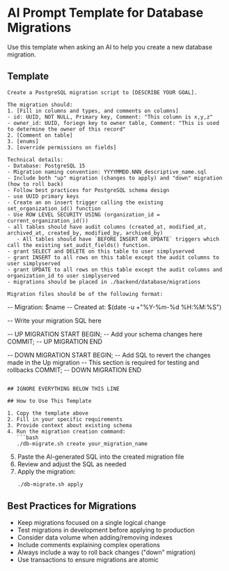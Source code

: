 # AI Prompt Template for Database Migrations

Use this template when asking an AI to help you create a new database migration.

## Template

```
Create a PostgreSQL migration script to [DESCRIBE YOUR GOAL].

The migration should:
1. [Fill in columns and types, and comments on columns]
- id: UUID, NOT NULL, Primary key, Comment: "This column is x,y,z"
- owner_id: UUID, foriegn key to owner table, Comment: "This is used to determine the owner of this record"
2. [Comment on table]
3. [enums]
3. [override permissions on fields]

Technical details:
- Database: PostgreSQL 15
- Migration naming convention: YYYYMMDD.NNN_descriptive_name.sql
- Include both "up" migration (changes to apply) and "down" migration (how to roll back)
- Follow best practices for PostgreSQL schema design
- use UUID primary keys
- Create an on insert trigger calling the existing set_organization_id() function
- Use ROW LEVEL SECURITY USING (organization_id = current_organization_id())
- all tables should have audit columns (created_at, modified_at, archived_at, created_by, modified_by, archived_by)
   - All tables should have `BEFORE INSERT OR UPDATE` triggers which call the existing set_audit_fields() function.
- grant SELECT and DELETE on this table to user simplyserved
- grant INSERT to all rows on this table except the audit columns to user simplyserved
- grant UPDATE to all rows on this table except the audit columns and organization_id to user simplyserved
- migrations should be placed in ./backend/database/migrations

Migration files should be of the following format:

```
-- Migration: $name
-- Created at: $(date -u +"%Y-%m-%d %H:%M:%S")

-- Write your migration SQL here

-- UP MIGRATION START
BEGIN;
-- Add your schema changes here
COMMIT;
-- UP MIGRATION END

-- DOWN MIGRATION START
BEGIN;
-- Add SQL to revert the changes made in the Up migration
-- This section is required for testing and rollbacks
COMMIT;
-- DOWN MIGRATION END

```

## IGNORE EVERYTHING BELOW THIS LINE

## How to Use This Template

1. Copy the template above
2. Fill in your specific requirements
3. Provide context about existing schema
4. Run the migration creation command:
   ```bash
   ./db-migrate.sh create your_migration_name
   ```
5. Paste the AI-generated SQL into the created migration file
6. Review and adjust the SQL as needed
7. Apply the migration:
   ```bash
   ./db-migrate.sh apply
   ```

## Best Practices for Migrations

- Keep migrations focused on a single logical change
- Test migrations in development before applying to production
- Consider data volume when adding/removing indexes
- Include comments explaining complex operations
- Always include a way to roll back changes ("down" migration)
- Use transactions to ensure migrations are atomic
